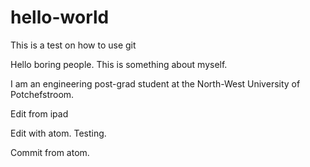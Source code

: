 # hello-world
This is a test on how to use git

Hello boring people. This is something about myself.

I am an engineering post-grad student at the North-West University of Potchefstroom.

Edit from ipad

Edit with atom. Testing.

Commit from atom.
